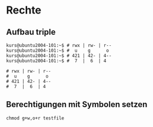 # Rechte 

## Aufbau triple 

```
kurs@ubuntu2004-101:~$ # rwx | rw- | r--
kurs@ubuntu2004-101:~$ #  u    g      o
kurs@ubuntu2004-101:~$ # 421 | 42- | 4--
kurs@ubuntu2004-101:~$ #  7  |  6  | 4

# rwx | rw- | r--
#  u    g      o
# 421 | 42- | 4--
#  7  |  6  | 4
```

## Berechtigungen mit Symbolen setzen 

```
chmod g+w,o+r testfile
```
